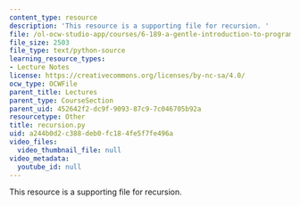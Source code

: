 ```yaml
---
content_type: resource
description: 'This resource is a supporting file for recursion. '
file: /ol-ocw-studio-app/courses/6-189-a-gentle-introduction-to-programming-using-python-january-iap-2011/a244b0d2c388deb0fc184fe5f7fe496a_recursion.py
file_size: 2503
file_type: text/python-source
learning_resource_types:
- Lecture Notes
license: https://creativecommons.org/licenses/by-nc-sa/4.0/
ocw_type: OCWFile
parent_title: Lectures
parent_type: CourseSection
parent_uid: 452642f2-dc9f-9093-87c9-7c046705b92a
resourcetype: Other
title: recursion.py
uid: a244b0d2-c388-deb0-fc18-4fe5f7fe496a
video_files:
  video_thumbnail_file: null
video_metadata:
  youtube_id: null
---
```

This resource is a supporting file for recursion. 